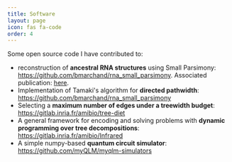 ```yaml
---
title: Software
layout: page
icon: fas fa-code
order: 4
---
```


Some open source code I have contributed to:

- reconstruction of **ancestral RNA structures** using Small Parsimony: <https://github.com/bmarchand/rna_small_parsimony>. Associated publication: [here](<https://academic.oup.com/bioinformatics/article/40/Supplement_1/i237/7700894>).
- Implementation of Tamaki's algorithm for **directed pathwidth**: <https://github.com/bmarchand/rna_small_parsimony>
- Selecting a **maximum number of edges under a treewidth budget**: <https://gitlab.inria.fr/amibio/tree-diet>
- A general framework for encoding and solving problems with **dynamic programming over tree decompositions**: <https://gitlab.inria.fr/amibio/Infrared>
- A simple numpy-based **quantum circuit simulator**: <https://github.com/myQLM/myqlm-simulators>
